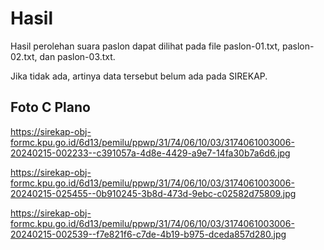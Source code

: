# Hasil

Hasil perolehan suara paslon dapat dilihat pada file paslon-01.txt, paslon-02.txt, dan paslon-03.txt.

Jika tidak ada, artinya data tersebut belum ada pada SIREKAP.

## Foto C Plano

https://sirekap-obj-formc.kpu.go.id/6d13/pemilu/ppwp/31/74/06/10/03/3174061003006-20240215-002233--c391057a-4d8e-4429-a9e7-14fa30b7a6d6.jpg

https://sirekap-obj-formc.kpu.go.id/6d13/pemilu/ppwp/31/74/06/10/03/3174061003006-20240215-025455--0b910245-3b8d-473d-9ebc-c02582d75809.jpg

https://sirekap-obj-formc.kpu.go.id/6d13/pemilu/ppwp/31/74/06/10/03/3174061003006-20240215-002539--f7e821f6-c7de-4b19-b975-dceda857d280.jpg
